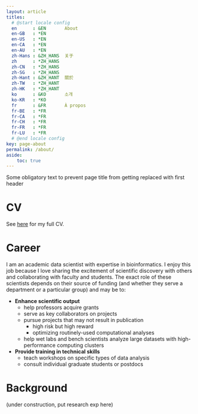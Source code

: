 ```yaml
---
layout: article
titles:
  # @start locale config
  en      : &EN       About
  en-GB   : *EN
  en-US   : *EN
  en-CA   : *EN
  en-AU   : *EN
  zh-Hans : &ZH_HANS  关于
  zh      : *ZH_HANS
  zh-CN   : *ZH_HANS
  zh-SG   : *ZH_HANS
  zh-Hant : &ZH_HANT  關於
  zh-TW   : *ZH_HANT
  zh-HK   : *ZH_HANT
  ko      : &KO       소개
  ko-KR   : *KO
  fr      : &FR       À propos
  fr-BE   : *FR
  fr-CA   : *FR
  fr-CH   : *FR
  fr-FR   : *FR
  fr-LU   : *FR
  # @end locale config
key: page-about
permalink: /about/
aside:
    toc: true
---
```


Some obligatory text to prevent page title from getting replaced with first header

# CV

See [here](/about/cv/) for my full CV.

# Career

I am an academic data scientist with expertise in bioinformatics. I enjoy this job because I love sharing the excitement of scientific discovery with others and collaborating with faculty and students. The exact role of these scientists depends on their source of funding (and whether they serve a department or a particular group) and may be to:

- **Enhance scientific output**
    - help professors acquire grants
    - serve as key collaborators on projects
    - pursue projects that may not result in publication 
        - high risk but high reward
        - optimizing routinely-used computational analyses
    - help wet labs and bench scientists analyze large datasets with high-performance computing clusters
- **Provide training in technical skills**
    - teach workshops on specific types of data analysis
    - consult individual graduate students or postdocs


# Background

(under construction, put research exp here)

